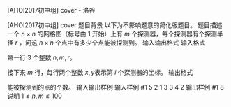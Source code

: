 



[AHOI2017初中组] cover - 洛谷














[AHOI2017初中组] cover
题目背景
以下为不影响题意的简化版题目。
题目描述
一个 $n\times n$ 的网格图（标号由 $1$ 开始）上有 $m$ 个探测器，每个探测器有个探测半径 $r$ ，问这 $n\times n$ 个点中有多少个点能被探测到。
输入输出格式
输入格式

第一行 $3$ 个整数 $n,m,r$。

接下来 $m$ 行，每行两个整数 $x,y$表示第 $i$ 个探测器的坐标。
输出格式

能被探测到的点的个数。
输入输出样例
输入样例 #1
5 2 1
3 3
4 2
输出样例 #1
8
说明
$1\le n,m\le 100$






